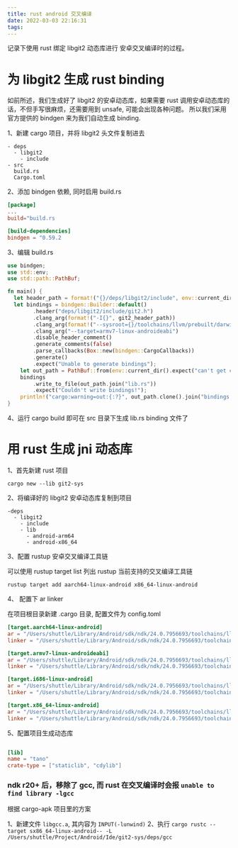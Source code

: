 ```yaml
---
title: rust android 交叉编译
date: 2022-03-03 22:16:31
tags:
---
```


记录下使用 rust 绑定 libgit2 动态库进行 安卓交叉编译时的过程。

<!-- more -->

# 为 libgit2 生成 rust binding

如前所述，我们生成好了 libgit2 的安卓动态库，如果需要 rust 调用安卓动态库的话，不但手写很麻烦，还需要用到 unsafe, 可能会出现各种问题。
所以我们采用官方提供的 bindgen 来为我们自动生成 binding.

1、新建 cargo 项目，并将 libgit2 头文件复制进去

```
- deps
  - libgit2
    - include
- src
  build.rs
  Cargo.toml
```

2、添加 bindgen 依赖, 同时启用 build.rs

```toml
[package]
...
build="build.rs

[build-dependencies]
bindgen = "0.59.2
```

3、编辑 build.rs

```rust
use bindgen;
use std::env;
use std::path::PathBuf;

fn main() {
  let header_path = format!("{}/deps/libgit2/include", env::current_dir().unwrap());
  let bindings = bindgen::Builder::default()
        .header("deps/libgit2/include/git2.h")
        .clang_arg(format!("-I{}", git2_header_path))
        .clang_arg(format!("--sysroot={}/toolchains/llvm/prebuilt/darwin-x86_64/sysroot", env::var("ANDROID_NDK")))
        .clang_arg("--target=armv7-linux-androideabi")
        .disable_header_comment()
        .generate_comments(false)
        .parse_callbacks(Box::new(bindgen::CargoCallbacks))
        .generate()
        .expect("Unable to generate bindings");
    let out_path = PathBuf::from(env::current_dir().expect("can't get current dir").join("src"));
    bindings
        .write_to_file(out_path.join("lib.rs"))
        .expect("Couldn't write bindings!");
    println!("cargo:warning=out:{:?}", out_path.clone().join("bindings.rs"));
}
```

4、运行 cargo build 即可在 src 目录下生成 lib.rs binding 文件了

# 用 rust 生成 jni 动态库

1、首先新建 rust 项目

`cargo new --lib git2-sys`

2、将编译好的 libgit2 安卓动态库复制到项目

```
-deps
  - libgit2
    - include
    - lib
      - android-arm64
      - android-x86_64
```

3、配置 rustup 安卓交叉编译工具链

可以使用 rustup target list 列出 rustup 当前支持的交叉编译工具链

`rustup target add aarch64-linux-android x86_64-linux-android`

4、 配置下 ar linker

在项目根目录新建 .cargo 目录, 配置文件为 config.toml

```toml
[target.aarch64-linux-android]
ar = "/Users/shuttle/Library/Android/sdk/ndk/24.0.7956693/toolchains/llvm/prebuilt/darwin-x86_64/bin/aarch64-linux-android32-clang"
linker = "/Users/shuttle/Library/Android/sdk/ndk/24.0.7956693/toolchains/llvm/prebuilt/darwin-x86_64/bin/aarch64-linux-android32-clang"

[target.armv7-linux-androideabi]
ar = "/Users/shuttle/Library/Android/sdk/ndk/24.0.7956693/toolchains/llvm/prebuilt/darwin-x86_64/bin/armv7a-linux-androideabi32-clang"
linker = "/Users/shuttle/Library/Android/sdk/ndk/24.0.7956693/toolchains/llvm/prebuilt/darwin-x86_64/bin/armv7a-linux-androideabi32-clang"

[target.i686-linux-android]
ar = "/Users/shuttle/Library/Android/sdk/ndk/24.0.7956693/toolchains/llvm/prebuilt/darwin-x86_64/bin/i686-linux-android32-clang"
linker = "/Users/shuttle/Library/Android/sdk/ndk/24.0.7956693/toolchains/llvm/prebuilt/darwin-x86_64/bin/i686-linux-android32-clang"

[target.x86_64-linux-android]
ar = "/Users/shuttle/Library/Android/sdk/ndk/24.0.7956693/toolchains/llvm/prebuilt/darwin-x86_64/bin/x86_64-linux-android32-clang"
linker = "/Users/shuttle/Library/Android/sdk/ndk/24.0.7956693/toolchains/llvm/prebuilt/darwin-x86_64/bin/x86_64-linux-android32-clang"
```

5、配置项目生成动态库

```toml

[lib]
name = "tano"
crate-type = ["staticlib", "cdylib"]
```


### ndk r20+ 后，移除了 gcc, 而 rust 在交叉编译时会报 `unable to find library -lgcc`

根据 cargo-apk 项目里的方案

1、新建文件 `libgcc.a`, 其内容为 `INPUT(-lunwind)`
2、执行 `cargo rustc --target sx86_64-linux-android-- -L /Users/shuttle/Project/Android/Ide/git2-sys/deps/gcc`